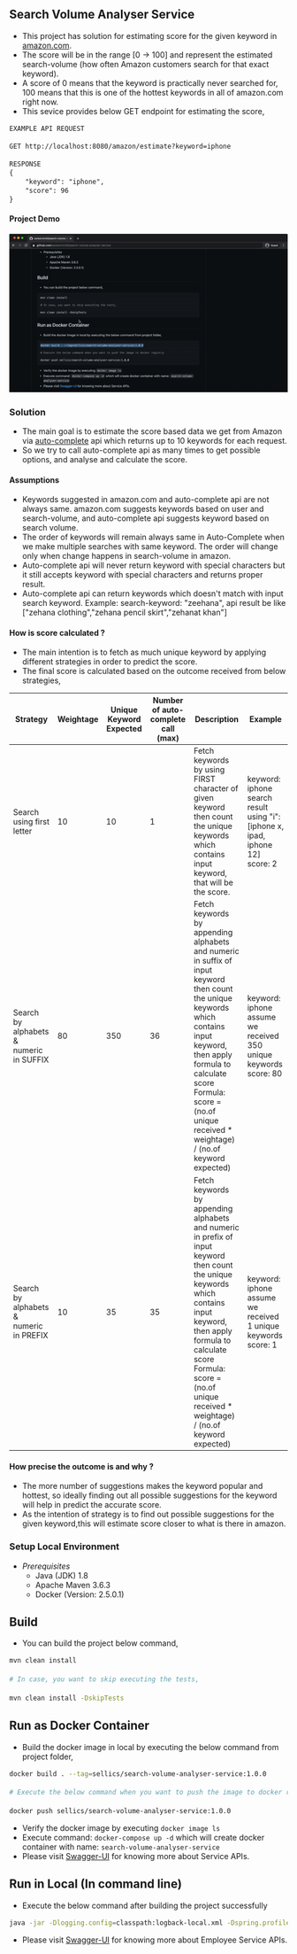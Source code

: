 ## Search Volume Analyser Service

 - This project has solution for estimating score for the given keyword in [amazon.com](https://www.amazon.com).
 - The score will be in the range [0 → 100] and represent the estimated search-volume (how often Amazon customers search for that exact keyword). 
 - A score of 0 means that the keyword is practically never searched for, 100 means that this is one of the hottest keywords in all of amazon.com right now.
 - This sevice provides below GET endpoint for estimating the score, 
 
````
EXAMPLE API REQUEST

GET http://localhost:8080/amazon/estimate?keyword=iphone

RESPONSE
{
    "keyword": "iphone",
    "score": 96
}
````

#### Project Demo

![](doc/search-volume-analyser-demo-gif.gif)

### Solution

- The main goal is to estimate the score based data we get from Amazon via [auto-complete](https://completion.amazon.com/search/complete) api which returns up to 10 keywords for each request.
- So we try to call auto-complete api as many times to get possible options, and analyse and calculate the score.

#### Assumptions

- Keywords suggested in amazon.com and auto-complete api are not always same. amazon.com suggests keywords based on user and search-volume, and auto-complete api suggests keyword based on search volume.  
- The order of keywords will remain always same in Auto-Complete when we make multiple searches with same keyword. The order will change only when change happens in search-volume in amazon.
- Auto-complete api will never return keyword with special characters but it still accepts keyword with special characters and returns proper result.
- Auto-complete api can return keywords which doesn't match with input search keyword. Example: search-keyword: "zeehana", api result be like ["zehana clothing","zehana pencil skirt","zehanat khan"] 

#### How is score calculated ?

- The main intention is to fetch as much unique keyword by applying different strategies in order to predict the score.
- The final score is calculated based on the outcome received from below strategies,

Strategy | Weightage | Unique Keyword Expected | Number of auto-complete call (max) | Description | Example
--- | --- | --- | --- |--- |---
Search using first letter | 10 | 10 | 1 | Fetch keywords by using FIRST character of given keyword <br> then count the unique keywords which contains input keyword, <br>that will be the score. | keyword: iphone <br> search result using "i": [iphone x, ipad, iphone 12] <br> score: 2 
Search by alphabets & numeric in SUFFIX | 80 | 350 | 36 | Fetch keywords by appending alphabets and numeric in suffix of input keyword <br> then count the unique keywords which contains input keyword, <br>then apply formula to calculate score <br>Formula: score = (no.of unique received * weightage) / (no.of keyword expected) | keyword: iphone <br> assume we received 350 unique keywords <br> score: 80
Search by alphabets & numeric in PREFIX | 10 | 35 | 35 | Fetch keywords by appending alphabets and numeric in prefix of input keyword <br> then count the unique keywords which contains input keyword, <br>then apply formula to calculate score <br>Formula: score = (no.of unique received * weightage) / (no.of keyword expected) | keyword: iphone <br> assume we received 1 unique keywords <br> score: 1 

#### How precise the outcome is and why ?

- The more number of suggestions makes the keyword popular and hottest, so ideally finding out all possible suggestions for the keyword will help in predict the accurate score.
- As the intention of strategy is to find out possible suggestions for the given keyword,this will estimate score closer to what is there in amazon.

### Setup Local Environment

- *Prerequisites*
    - Java (JDK) 1.8
    - Apache Maven 3.6.3
    - Docker (Version: 2.5.0.1)
    
## Build

- You can build the project below command,

```bash
mvn clean install

# In case, you want to skip executing the tests,

mvn clean install -DskipTests
```

## Run as Docker Container

- Build the docker image in local by executing the below command from project folder,

```bash
docker build . --tag=sellics/search-volume-analyser-service:1.0.0

# Execute the below command when you want to push the image to docker registry

docker push sellics/search-volume-analyser-service:1.0.0
```

- Verify the docker image by executing `docker image ls`
- Execute command: `docker-compose up -d` which will create docker container with name: `search-volume-analyser-service`
- Please visit [Swagger-UI](http://localhost:8080/swagger-ui/index.html) for knowing more about Service APIs. 

## Run in Local (In command line)

- Execute the below command after building the project successfully

```bash
java -jar -Dlogging.config=classpath:logback-local.xml -Dspring.profiles.active=local -Djava.util.concurrent.ForkJoinPool.common.parallelism=5 target/search-volume-analyser-service-1.0.0.jar
```
- Please visit [Swagger-UI](http://localhost:8080/swagger-ui/index.html) for knowing more about Employee Service APIs.
